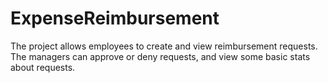 # ExpenseReimbursement

The project allows employees to create and view reimbursement requests. The managers can approve or deny requests, and view some basic stats about requests.
